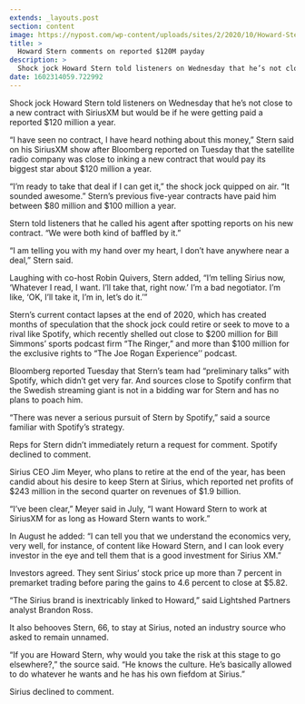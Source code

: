 ```yaml
--- 
extends: _layouts.post 
section: content 
image: https://nypost.com/wp-content/uploads/sites/2/2020/10/Howard-Stern.jpg?quality=90&strip=all&w=1200 
title: > 
  Howard Stern comments on reported $120M payday 
description: > 
  Shock jock Howard Stern told listeners on Wednesday that he’s not close to a new contract with SiriusXM but would be if he were getting paid a reported $120 million a year.Laughing with co-host Robin Quivers, Stern added, “I’m telling Sirius now, ‘Whatever I read, I want.“There was never a serious pursuit of Stern by Spotify,” said a source familiar with Spotify’s strategy.“I’ve been clear,” Meyer said in July, “I want Howard Stern to work at SiriusXM for as long as Howard Stern wants to work.”In August he added: “I can tell you that we understand the economics very, very well, for instance, of content like Howard Stern, and I can look every investor in the eye and tell them that is a good investment for Sirius XM.”Investors agreed.“If you are Howard Stern, why would you take the risk at this stage to go elsewhere?,” the source said. 
date: 1602314059.722992 
--- 
```

Shock jock Howard Stern told listeners on Wednesday that he’s not close to a new contract with SiriusXM but would be if he were getting paid a reported $120 million a year.

“I have seen no contract, I have heard nothing about this money,” Stern said on his SiriusXM show after Bloomberg reported on Tuesday that the satellite radio company was close to inking a new contract that would pay its biggest star about $120 million a year.

“I’m ready to take that deal if I can get it,” the shock jock quipped on air. “It sounded awesome.” Stern’s previous five-year contracts have paid him between $80 million and $100 million a year.

Stern told listeners that he called his agent after spotting reports on his new contract. “We were both kind of baffled by it.”

“I am telling you with my hand over my heart, I don’t have anywhere near a deal,” Stern said.

Laughing with co-host Robin Quivers, Stern added, “I’m telling Sirius now, ‘Whatever I read, I want. I’ll take that, right now.’ I’m a bad negotiator. I’m like, ‘OK, I’ll take it, I’m in, let’s do it.’”

Stern’s current contact lapses at the end of 2020, which has created months of speculation that the shock jock could retire or seek to move to a rival like Spotify, which recently shelled out close to $200 million for Bill Simmons’ sports podcast firm “The Ringer,” and more than $100 million for the exclusive rights to “The Joe Rogan Experience’’ podcast.

Bloomberg reported Tuesday that Stern’s team had “preliminary talks” with Spotify, which didn’t get very far. And sources close to Spotify confirm that the Swedish streaming giant is not in a bidding war for Stern and has no plans to poach him.

“There was never a serious pursuit of Stern by Spotify,” said a source familiar with Spotify’s strategy.

Reps for Stern didn’t immediately return a request for comment. Spotify declined to comment.

Sirius CEO Jim Meyer, who plans to retire at the end of the year, has been candid about his desire to keep Stern at Sirius, which reported net profits of $243 million in the second quarter on revenues of $1.9 billion.

“I’ve been clear,” Meyer said in July, “I want Howard Stern to work at SiriusXM for as long as Howard Stern wants to work.”

In August he added: “I can tell you that we understand the economics very, very well, for instance, of content like Howard Stern, and I can look every investor in the eye and tell them that is a good investment for Sirius XM.”

Investors agreed. They sent Sirius’ stock price up more than 7 percent in premarket trading before paring the gains to 4.6 percent to close at $5.82.

“The Sirius brand is inextricably linked to Howard,” said Lightshed Partners analyst Brandon Ross.

It also behooves Stern, 66, to stay at Sirius, noted an industry source who asked to remain unnamed.

“If you are Howard Stern, why would you take the risk at this stage to go elsewhere?,” the source said. “He knows the culture. He’s basically allowed to do whatever he wants and he has his own fiefdom at Sirius.”

Sirius declined to comment.
